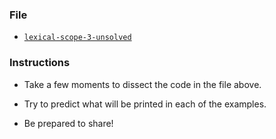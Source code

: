 ### File

- [`lexical-scope-3-unsolved`](Unsolved/lexical-scope-3-unsolved.html)

### Instructions

- Take a few moments to dissect the code in the file above.

- Try to predict what will be printed in each of the examples.

- Be prepared to share!
